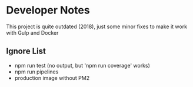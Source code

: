 # Developer Notes

This project is quite outdated (2018), just some minor fixes to make it work with Gulp and Docker

## Ignore List

- npm run test (no output, but 'npm run coverage' works)
- npm run pipelines
- production image without PM2
